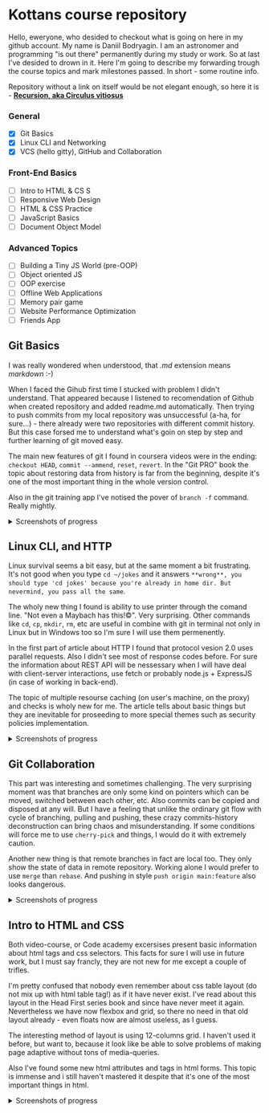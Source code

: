 # Kottans course repository

Hello, eweryone, who desided to checkout what is going on here in my github account. My name is Daniil Bodryagin. I am an astronomer and programming "is out there" permanently during my study or work. So at last I've desided to drown in it. Here I'm going to describe my forwarding trough the course topics and mark milestones passed. In short - some routine info.

Repository without a link on itself would be not elegant enough, so here it is - [**Recursion, aka Circulus vitiosus**](https://github.com/daniil-bodryagin/kottans-frontend)

### General

- [x] Git Basics
- [x] Linux CLI and Networking
- [x] VCS (hello gitty), GitHub and Collaboration

### Front-End Basics

- [ ] Intro to HTML & CS S
- [ ] Responsive Web Design
- [ ] HTML & CSS Practice
- [ ] JavaScript Basics
- [ ] Document Object Model

### Advanced Topics

- [ ] Building a Tiny JS World (pre-OOP)
- [ ] Object oriented JS
- [ ] OOP exercise
- [ ] Offline Web Applications
- [ ] Memory pair game
- [ ] Website Performance Optimization
- [ ] Friends App

## Git Basics

I was really wondered when understood, that *.md* extension means *markdown* :-)

When I faced the Gihub first time I stucked with problem I didn't understand. That appeared because I listened to recomendation of Github when created repository and added readme.md automatically. Then trying to push commits from my local repository was unsuccessful (a-ha, for sure...) - there already were two repositories with different commit history.
But this case forsed me to understand what's goin on step by step and further learning of git moved easy.

The main new features of git I found in coursera videos were in the ending: `checkout HEAD`, `commit --ammend`, `reset`, `revert`. In the "Git PRO" book the topic about restoring data from history is far from the beginning, despite it's one of the most important thing in the whole version control.

Also in the git training app I've notised the pover of `branch -f` command. Really mightly.

<details>
<summary>Screenshots of progress</summary>

![Coursera's Introduction to Git and GitHub - First week](https://github.com/daniil-bodryagin/kottans-frontend/blob/main/task_git/1.jpg)

![Coursera's Introduction to Git and GitHub - Second week](https://github.com/daniil-bodryagin/kottans-frontend/blob/main/task_git/2.jpg)

![Learn git branching app - Main tasks](https://github.com/daniil-bodryagin/kottans-frontend/blob/main/task_git/3.jpg)

![Learn git branching app - Remote tasks](https://github.com/daniil-bodryagin/kottans-frontend/blob/main/task_git/4.jpg)

</details>

## Linux CLI, and HTTP

Linux survival seems a bit easy, but at the same moment a bit frustrating. It's not good when you type `cd ~/jokes` and it answers `**wrong**, you should type 'cd jokes' because you're already in home dir. But nevermind, you pass all the same`.

The wholy new thing I found is ability to use printer through the comand line. "Not even a Maybach has this!©". Very surprising. Other commands like `cd`, `cp`, `mkdir`, `rm`, etc are useful in combine with git in terminal not only in Linux but in Windows too so I'm sure I will use them permenently.

In the first part of article about HTTP I found that protocol vesion 2.0 uses parallel requests. Also I didn't see most of response codes before. For sure the information about REST API will be nessessary when I will have deal with client-server interactions, use fetch or probably node.js + ExpressJS (in case of working in back-end).

The topic of multiple resourse caching (on user's machine, on the proxy) and checks is wholy new for me. The article tells about basic things but they are inevitable for proseeding to more special themes such as security policies implementation.

<details>
<summary>Screenshots of progress</summary>

![Linux Survival - First module](https://github.com/daniil-bodryagin/kottans-frontend/blob/main/task_linux_cli/1.jpg)

![Linux Survival - Second module](https://github.com/daniil-bodryagin/kottans-frontend/blob/main/task_linux_cli/2.jpg)

![Linux Survival - Third module](https://github.com/daniil-bodryagin/kottans-frontend/blob/main/task_linux_cli/3.jpg)

![Linux Survival - Fourth module](https://github.com/daniil-bodryagin/kottans-frontend/blob/main/task_linux_cli/4.jpg)

</details>

## Git Collaboration

This part was interesting and sometimes challenging. The very surprising moment was that branches are only some kind on pointers which can be moved, switched between each other, etc. Also commits can be copied and disposed at any will. But I have a feeling that unlike the ordinary git flow with cycle of branching, pulling and pushing, these crazy commits-history deconstruction can bring chaos and misunderstanding. If some conditions will force me to use `cherry-pick` and things, I would do it with extremely caution.

Another new thing is that remote branches in fact are local too. They only show the state of data in remote repository. Working alone I would prefer to use `merge` than `rebase`. And pushing in style `push origin main:feature` also looks dangerous.

<details>
<summary>Screenshots of progress</summary>

![Coursera's Introduction to Git and GitHub - Third week](https://github.com/daniil-bodryagin/kottans-frontend/blob/main/task_git_collaboration/1.jpg)

![Coursera's Introduction to Git and GitHub - Fourth week](https://github.com/daniil-bodryagin/kottans-frontend/blob/main/task_git_collaboration/2.jpg)

![Learn git branching app - Main tasks](https://github.com/daniil-bodryagin/kottans-frontend/blob/main/task_git_collaboration/3.jpg)

![Learn git branching app - Remote tasks](https://github.com/daniil-bodryagin/kottans-frontend/blob/main/task_git_collaboration/4.jpg)

</details>

## Intro to HTML and CSS

Both video-course, or Code academy excersises present basic information about html tags and css selectors. This facts for sure I will use in future work, but I must say francly, they are not new for me except a couple of trifles. 

I'm pretty confused that nobody even remember about css table layout (do not mix up with html table tag!) as if it have never exist. I've read about this layout in the Head First series book and since have never meet it again. Nevertheless we have now flexbox and grid, so there no need in that old layout already - even floats now are almost useless, as I guess.

The interesting method of layout is using 12-columns grid. I haven't used it before, but want to, because it look like be able to solve problems of making page adaptive without tons of media-queries.

Also I've found some new html attributes and tags in html forms. This topic is immense and i still haven't mastered it despite that it's one of the most important things in html.

<details>
<summary>Screenshots of progress</summary>

![Coursera's HTML, CSS, and Javascript for Web Developers - First week](https://github.com/daniil-bodryagin/kottans-frontend/blob/main/task_html_css_intro/1.jpg)

![Coursera's HTML, CSS, and Javascript for Web Developers - Second week](https://github.com/daniil-bodryagin/kottans-frontend/blob/main/task_html_css_intro/2.jpg)

![Code Academy - Learn HTML & Learn CSS](https://github.com/daniil-bodryagin/kottans-frontend/blob/main/task_html_css_intro/3.jpg)

</details>
